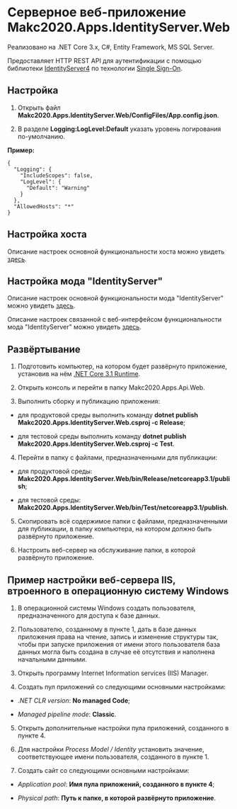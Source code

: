 # Серверное веб-приложение Makc2020.Apps.IdentityServer.Web

Реализовано на .NET Core 3.x, C#, Entity Framework, MS SQL Server.

Предоставляет HTTP REST API для аутентификации с помощью библиотеки
[IdentityServer4](http://docs.identityserver.io/en/latest/index.html)
по технологии [Single Sign-On](https://ru.wikipedia.org/wiki/Технология_единого_входа).

## Настройка

1. Открыть файл **Makc2020.Apps.IdentityServer.Web/ConfigFiles/App.config.json**.

2. В разделе **Logging:LogLevel:Default** указать уровень логирования по-умолчанию.

**Пример:**

    {  
      "Logging": {
        "IncludeScopes": false,
        "LogLevel": {
          "Default": "Warning"
        }
      },
      "AllowedHosts": "*"
    }

## Настройка хоста

Описание настроек основной функциональности хоста можно увидеть
[здесь](../Makc2020.Host.Base/README.md).

## Настройка мода "IdentityServer"

Описание настроек основной функциональности мода "IdentityServer" можно увидеть
[здесь](../Makc2020.Mods.IdentityServer.Base/README.md).

Описание настроек связанной с веб-интерфейсом функциональности мода "IdentityServer" можно увидеть
[здесь](../Makc2020.Mods.IdentityServer.Web/README.md).

## Развёртывание

1. Подготовить компьютер, на котором будет развёрнуто приложение, установив на нём
[.NET Core 3.1 Runtime](https://dotnet.microsoft.com/download/dotnet-core/3.1).

2. Открыть консоль и перейти в папку Makc2020.Apps.Api.Web.

3. Выполнить сборку и публикацию приложения:
 
- для продуктовой среды выполнить команду **dotnet publish Makc2020.Apps.IdentityServer.Web.csproj -c Release**;

- для тестовой среды выполнить команду **dotnet publish Makc2020.Apps.IdentityServer.Web.csproj -c Test**. 

4. Перейти в папку с файлами, предназначенными для публикации:
 
- для продуктовой среды: **Makc2020.Apps.IdentityServer.Web/bin/Release/netcoreapp3.1/publish**;

- для тестовой среды: **Makc2020.Apps.IdentityServer.Web/bin/Test/netcoreapp3.1/publish**.

5. Скопировать всё содержимое папки с файлами, предназначенными для публикации,
в папку компьютера, на котором должно быть развёрнуто приложение.

6. Настроить веб-сервер на обслуживание папки, в которой развёрнуто приложение.

## Пример настройки веб-сервера IIS, втроенного в операционную систему Windows

1. В операционной системы Windows создать пользователя, предназначенного для 
доступа к базе данных.

2. Пользователю, созданному в пункте 1, дать в базе данных приложения права на чтение, 
запись и изменение структуры так, чтобы при запуске приложения от имени этого пользователя
база данных могла быть создана в случае её отсутствия и наполнена начальными данными.  

3. Открыть программу Internet Information services (IIS) Manager.

4. Создать пул приложений со следующими основными настройками:

- *.NET CLR version*: **No managed Code**;

- *Managed pipeline mode*: **Classic**.

5. Открыть дополнительные настройки пула приложений, созданного в пункте 4.

6. Для настройки *Process Model / Identity* установить значение, соответствующее
имени пользователя, созданного в пункте 1.

7. Создать сайт со следующими основными настройками:

- *Application pool*: **Имя пула приложений, созданного в пункте 4**;

- *Physical path*: **Путь к папке, в которой развёрнуто приложение**.
